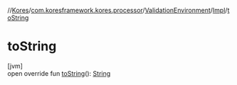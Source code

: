 //[Kores](../../../../index.md)/[com.koresframework.kores.processor](../../index.md)/[ValidationEnvironment](../index.md)/[Impl](index.md)/[toString](to-string.md)

# toString

[jvm]\
open override fun [toString](to-string.md)(): [String](https://kotlinlang.org/api/latest/jvm/stdlib/kotlin/-string/index.html)
